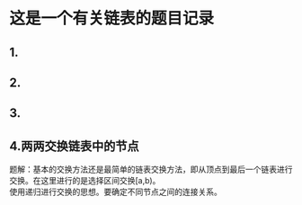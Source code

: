 # 这是一个有关链表的题目记录  
## 1.  

## 2.  

## 3.  
## 4.两两交换链表中的节点  
题解：基本的交换方法还是最简单的链表交换方法，即从顶点到最后一个链表进行交换。在这里进行的是选择区间交换[a,b)。  
使用递归进行交换的思想。要确定不同节点之间的连接关系。  
